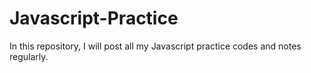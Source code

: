 # Javascript-Practice
In this repository, I will post all my Javascript practice codes and notes regularly. 
